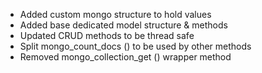 - Added custom mongo structure to hold values
- Added base dedicated model structure & methods
- Updated CRUD methods to be thread safe
- Split mongo_count_docs () to be used by other methods
- Removed mongo_collection_get () wrapper method